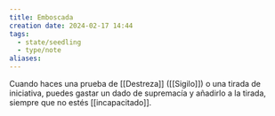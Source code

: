 ```yaml
---
title: Emboscada
creation date: 2024-02-17 14:44
tags:
  - state/seedling
  - type/note
aliases:
---
```

Cuando haces una prueba de [[Destreza]] ([[Sigilo]]) o una tirada de iniciativa, puedes gastar
un dado de supremacía y añadirlo a la tirada, siempre que no estés [[incapacitado]].

